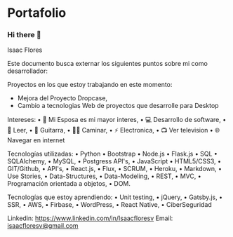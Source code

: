 # Portafolio

### Hi there 👋

<!--
**IsaacFloresv/IsaacFloresv** is a ✨ _special_ ✨ repository because its `README.md` (this file) appears on your GitHub profile.

Here are some ideas to get you started:

- 🔭 I’m currently working on ...
- 🌱 I’m currently learning ...
- 👯 I’m looking to collaborate on ...
- 🤔 I’m looking for help with ...
- 💬 Ask me about ...
- 📫 How to reach me: ...
- 😄 Pronouns: ...
- ⚡ Fun fact: ...
-->

Isaac Flores

Este documento busca externar los siguientes puntos sobre mi como desarrollador:

Proyectos en los que estoy trabajando en este momento:
-	Mejora del Proyecto Dropcase,
-	Cambio a tecnologias Web de proyectos que desarrolle para Desktop

Intereses:
•	👫 Mi Esposa es mi mayor interes,
•	💻 Desarrollo de software,
•	📖 Leer,
•	🎸 Guitarra,
•	🚶‍♂️ Caminar,
•	⚡ Electronica,
•	📺 Ver television
• 🌐 Navegar en internet

Tecnologías utilizadas:
•	Python
•	Bootstrap
•	Node.js
•	Flask.js
•	SQL
•	SQLAlchemy,
•	MySQL,
•	Postgress API's,
•	JavaScript
•	HTML5/CSS3,
•	GIT/Github,
•	API's,
•	React.js,
•	Flux,
•	SCRUM,
• Heroku,
• Markdown, 
• Use Stories, 
• Data-Structures, 
• Data-Modeling, 
• REST, 
• MVC, 
• Programación orientada a objetos, 
• DOM.

Tecnologías que estoy aprendiendo:
• Unit testing, 
• jQuery, 
• Gatsby.js, 
• SSR, 
• AWS, 
• Firbase, 
• WordPress, 
• React Native,
• CiberSeguridad

Linkedin: https://www.linkedin.com/in/Isaacfloresv
Email: isaacfloresv@gmail.com
